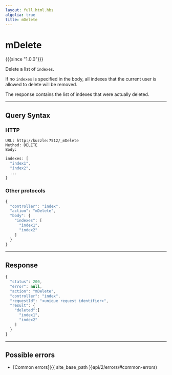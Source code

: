 ```yaml
---
layout: full.html.hbs
algolia: true
title: mDelete
---
```


# mDelete

{{{since "1.0.0"}}}

Delete a list of `indexes`.

If no `indexes` is specified in the body, all indexes that the current user is allowed to delete will be removed.

The response contains the list of indexes that were actually deleted.

---

## Query Syntax

### HTTP

```http
URL: http://kuzzle:7512/_mDelete
Method: DELETE  
Body:
```

```js
indexes: [
  "index1",
  "index2",
  ...
}
```

### Other protocols

```js
{
  "controller": "index",
  "action": "mDelete",
  "body": {
    "indexes": [
      "index1",
      "index2"
    ]
  }
}
```

---

## Response

```js
{
  "status": 200,
  "error": null,
  "action": "mDelete",
  "controller": "index",
  "requestId": "<unique request identifier>",
  "result": {
    "deleted":[
      "index1",
      "index2"
    ]
  }
}
```

---

## Possible errors

- [Common errors]({{ site_base_path }}api/2/errors/#common-errors)
